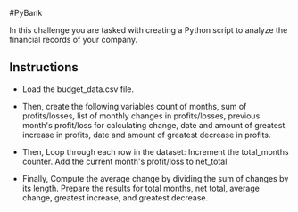 #PyBank

In this challenge you are tasked with creating a Python script to analyze the financial records of your company. 

## Instructions

* Load the budget_data.csv file.

* Then, create the following variables
  count of months, sum of profits/losses, list of monthly changes in profits/losses, previous month's profit/loss for calculating change, date and amount of greatest increase in profits,
  date and amount of greatest decrease in profits.

* Then, Loop through each row in the dataset:
  Increment the total_months counter.
  Add the current month's profit/loss to net_total.

* Finally, Compute the average change by dividing the sum of changes by its length.
  Prepare the results for total months, net total, average change, greatest increase, and greatest decrease.
